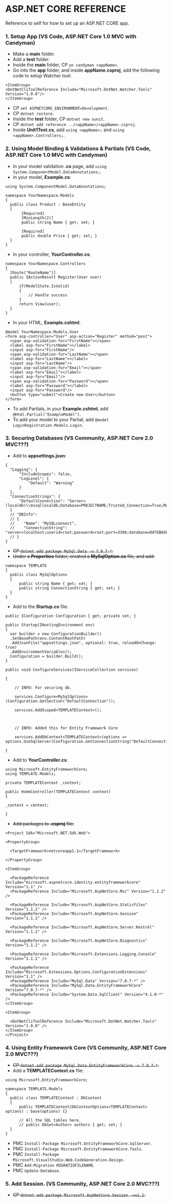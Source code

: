 # ASP.NET CORE REFERENCE
Reference to self for how to set up an ASP.NET CORE app.

### 1. Setup App (VS Code, ASP.NET Core 1.0 MVC with Candyman)
  + Make a **main** folder.
  + Add a **test** folder.  
  + Inside the **main** folder, CP `yo candyman <appName>`.
  + Go into the **app** folder, and inside **appName.csproj**, add the following code to setup Watcher tool:  
  ```  
  <ItemGroup>   
  <DotNetCliToolReference Include="Microsoft.DotNet.Watcher.Tools" Version="1.0.0"/>  
  </ItemGroup>  
  ```
  + CP `set ASPNETCORE_ENVIRONMENT=Development`.
  + CP `dotnet restore`.
  + Inside the **test** folder, CP `dotnet new xunit`.
  + CP `dotnet add reference ../<appName>/<appName>.csproj`.
  + Inside **Unit1Test.cs**, add `using <appName>;` and `using <appName>.Controllers;`.

### 2. Using Model Binding & Validations & Partials (VS Code, ASP.NET Core 1.0 MVC with Candyman)
  + In your model validation **.cs** page, add `using System.ComponentModel.DataAnnotations;`.
  + In your model, **Example.cs**:
  ```
using System.ComponentModel.DataAnnotations;
 
namespace YourNamespace.Models
{
    public class Product : BaseEntity
    {
         [Required]
         [MinLength(2)]
         public string Name { get; set; }
 
         [Required]
         public double Price { get; set; }
    }
}
 ```
  + In your controller, **YourController.cs**:
  ```
namespace YourNamespace.Controllers
{
    [Route("RouteName")]
    public IActionResult Register(User user)
    {
        if(ModelState.IsValid)
        {
            // Handle success
        }
        return View(user);
    }
}
  ```
  + In your HTML, **Example.cshtml**:
  ```
@model YourNamespace.Models.User
<form asp-controller="User" asp-action="Register" method="post">
    <span asp-validation-for="FirstName"></span>
    <label asp-for="FirstName"></label>
    <input asp-for="FirstName"/>
    <span asp-validation-for="LastName"></span>
    <label asp-for="LastName"></label>
    <input asp-for="LastName"/>
    <span asp-validation-for="Email"></span>
    <label asp-for="Email"></label>
    <input asp-for="Email"/>
    <span asp-validation-for="Password"></span>
    <label asp-for="Password"></label>
    <input asp-for="Password"/>
    <button type="submit">Create new User</button>
</form>
  ```
  + To add Partials, in your **Example.cshtml**, add `@Html.Partial("ExampleModel")`.
  + To add your model to your Partial, add `@model LoginRegistration.Models.Login`.

### 3. Securing Databases (VS Community, ASP.NET Core 2.0 MVC???)
  + Add to **appsettings.json**:
  ```
{
    "Logging": {
        "IncludeScopes": false,
        "LogLevel": {
            "Default": "Warning"
        }
    },  
    "ConnectionStrings": {  
        "DefaultConnection": "Server=(localdb)\\mssqllocaldb;Database=PROJECTNAME;Trusted_Connection=True;MultipleActiveResultSets=true"  
    }  
    // "DBInfo":
    // {
    //    "Name": "MySQLconnect",
    //    "ConnectionString": "server=localhost;userid=root;password=root;port=3306;database=DATEBASENAME;SslMode=None"
    // }
}
  ```
  + ~~CP `dotnet add package MySql.Data -v 7.0.7-*`.~~
  + ~~Under a **Properties** folder, created a **MySqlOption.cs** file, and add:~~
  ```
namespace TEMPLATE
{
    public class MySqlOptions
    {
        public string Name { get; set; }
        public string ConnectionString { get; set; }
    }
}
  ```
  + Add to the **Startup.cs** file:
  ```
public IConfiguration Configuration { get; private set; }
 
public Startup(IHostingEnvironment env)
{
    var builder = new ConfigurationBuilder()
    .SetBasePath(env.ContentRootPath)
    .AddJsonFile("appsettings.json", optional: true, reloadOnChange: true)
    .AddEnvironmentVariables();
    Configuration = builder.Build();
}

public void ConfigureServices(IServiceCollection services)

{

      // INFO: For securing db.

      services.Configure<MySqlOptions>(Configuration.GetSection("DefaultConnection"));

      services.AddScoped<TEMPLATEContext>();


      
      // INFO: Added this for Entity Framework Core

      services.AddDbContext<TEMPLATEContext>(options => options.UseSqlServer(Configuration.GetConnectionString("DefaultConnection")));

}
  ```
  + Add to **YourController.cs**:
  ```
using Microsoft.EntityFrameworkCore;
using TEMPLATE.Models;
  
private TEMPLATEContext _context;
  
public HomeController(TEMPLATEContext context)
{

  _context = context;

}
  ```
  + ~~Add packages to **.csproj** file:~~
  ```
<Project Sdk="Microsoft.NET.Sdk.Web">

  <PropertyGroup>

    <TargetFramework>netcoreapp1.1</TargetFramework>

  </PropertyGroup>

  <ItemGroup>

    <PackageReference Include="microsoft.aspnetcore.identity.entityframeworkcore" Version="1.1" />
    <PackageReference Include="Microsoft.AspNetCore.Mvc" Version="1.1.2" />

    <PackageReference Include="Microsoft.AspNetCore.StaticFiles" Version="1.1.1" />
    <PackageReference Include="Microsoft.AspNetCore.Session" Version="1.1.1" />

    <PackageReference Include="Microsoft.AspNetCore.Server.Kestrel" Version="1.1.1" />

    <PackageReference Include="Microsoft.AspNetCore.Diagnostics" Version="1.1.1" />

    <PackageReference Include="Microsoft.Extensions.Logging.Console" Version="1.1.1" />

    <PackageReference Include="Microsoft.Extensions.Options.ConfigurationExtensions" Version="1.1" />
    <PackageReference Include="MySql.Data" Version="7.0.7-*" />
    <PackageReference Include="MySql.Data.EntityFrameworkCore" Version="7.0.7-*" />
    <PackageReference Include="System.Data.SqlClient" Version="4.1.0-*" />
  </ItemGroup>

  <ItemGroup>

    <DotNetCliToolReference Include="Microsoft.DotNet.Watcher.Tools" Version="1.0.0" />
  </ItemGroup>
</Project>
```

### 4. Using Entity Framework Core (VS Community, ASP.NET Core 2.0 MVC???)
  + ~~CP `dotnet add package MySql.Data.EntityFrameworkCore -v 7.0.7-*`.~~  
  + Add a **TEMPLATEContext.cs** file:
  ```
using Microsoft.EntityFrameworkCore;

namespace TEMPLATE.Models
{
    public class TEMPLATEContext : DbContext
    {
        public TEMPLATEContext(DbContextOptions<TEMPLATEContext> options) : base(options) {}

        // All the SQL tables here.
        // public DbSet<Author> authors { get; set; }        
    }
}
  ```
  + PMC `Install-Package Microsoft.EntityFrameworkCore.SqlServer`.  
  + PMC `Install-Package Microsoft.EntityFrameworkCore.Tools`.  
  + PMC `Install-Package Microsoft.VisualStudio.Web.CodeGeneration.Design`.  
  + PMC `Add-Migration MIGRATIOFILENAME`.  
  + PMC `Update-Database`.  

### 5. Add Session. (VS Community, ASP.NET Core 2.0 MVC???)
  + ~~CP `dotnet add package Microsoft.AspNetCore.Session -v=1.1`.~~
